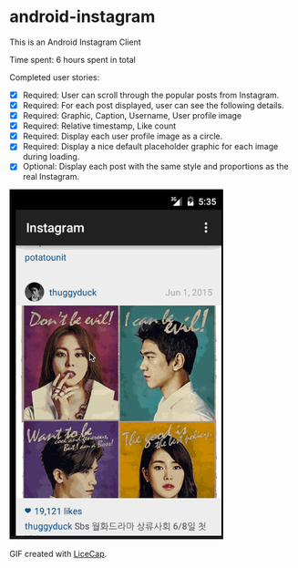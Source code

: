# android-instagram

This is an Android Instagram Client

Time spent: 6 hours spent in total

Completed user stories:
* [x] Required: User can scroll through the popular posts from Instagram.
* [x] Required: For each post displayed, user can see the following details.
* [x] Required: Graphic, Caption, Username, User profile image
* [x] Required: Relative timestamp, Like count
* [x] Required: Display each user profile image as a circle.
* [x] Required: Display a nice default placeholder graphic for each image during loading.
* [x] Optional: Display each post with the same style and proportions as the real Instagram.

![Video Walkthrough](instagram.gif)

GIF created with [LiceCap](http://www.cockos.com/licecap/).

